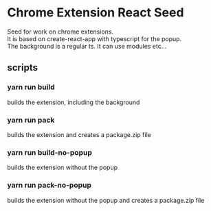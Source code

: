 # Chrome Extension React Seed
Seed for work on chrome extensions.  
It is based on create-react-app with typescript for the popup.  
The background is a regular ts. It can use modules etc...



## scripts
### yarn run build
builds the extension, including the background

### yarn run pack
builds the extension and creates a package.zip file

### yarn run build-no-popup
builds the extension without the popup

### yarn run pack-no-popup
builds the extension without the popup and creates a package.zip file